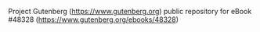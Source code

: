 Project Gutenberg (https://www.gutenberg.org) public repository for eBook #48328 (https://www.gutenberg.org/ebooks/48328)

